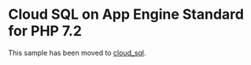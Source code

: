 # Cloud SQL on App Engine Standard for PHP 7.2

This sample has been moved to [cloud_sql](../../../cloud_sql).
